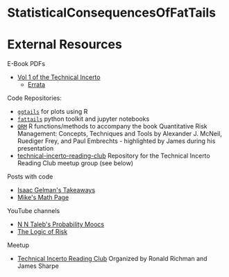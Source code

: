# StatisticalConsequencesOfFatTails

# External Resources
E-Book PDFs
* [Vol 1 of the Technical Incerto](https://researchers.one/articles/20.01.00018)
    * [Errata](https://www.fooledbyrandomness.com/Errata2020FirstEdition.pdf)

Code Repositories:
* [`ggtails`](https://github.com/David-Salazar/ggtails) for plots using R
* [`fattails`](https://github.com/FergM/fattails) python toolkit and jupyter notebooks
* [`QRM`](https://cran.r-project.org/web/packages/QRM/index.html) R functions/methods to accompany the book Quantitative Risk Management: Concepts, Techniques and Tools by Alexander J. McNeil, Ruediger Frey, and Paul Embrechts - highlighted by James during his presentation
* [technical-incerto-reading-club](https://github.com/Technical-Incerto-Reading-Club/technical-incerto-reading-club) Repository for the Technical Incerto Reading Club meetup group (see below)


Posts with code
* [Isaac Gelman's Takeaways](https://gelman.me/scoft.html)
* [Mike's Math Page](https://mikesmathpage.wordpress.com/2016/01/01/the-most-important-piece-of-math-i-learned-in-2015/)

YouTube channels
* [N N Taleb's Probability Moocs](https://www.youtube.com/channel/UC8uY6yLP9BS4BUc9BSc0Jww/videos)
* [The Logic of Risk](https://www.youtube.com/channel/UC_0XoTuNrd_B7V0S7Q0FoVA/videos)

Meetup
* [Technical Incerto Reading Club](http://www.techincertoreadingclub.com) Organized by Ronald Richman and James Sharpe

